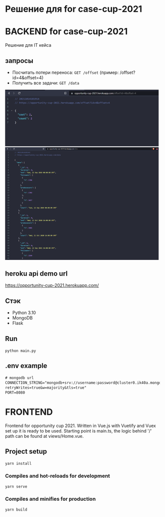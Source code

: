 # Решение для for case-cup-2021

# BACKEND for case-cup-2021

Решение для IT кейса

## запросы

* Посчитать потери переноса: `GET /offset` (пример: /offset?id=4&offset=4)
* Получить все задачи: `GET /data`


<img src="img_1.png" alt="drawing" width="500"/>
<img src="img_2.png" alt="drawing" width="500"/>


## heroku api demo url

https://opportunity-cup-2021.herokuapp.com/

## Стэк

* Python 3.10
* MongoDB
* Flask

## Run

`python main.py`

## .env example

```dotenv
# mongodb url
CONNECTION_STRING="mongodb+srv://username:password@cluster0.ik40a.mongodb.net/Cluster0?retryWrites=true&w=majority&tls=true"
PORT=8080
```

# FRONTEND

Frontend for opportunity cup 2021. Written in Vue.js with Vuetify and Vuex set up it is ready to be used. 
Starting point is main.ts, the logic behind '/' path can be found at views/Home.vue.

## Project setup

```
yarn install
```

### Compiles and hot-reloads for development

```
yarn serve
```

### Compiles and minifies for production

```
yarn build
```
